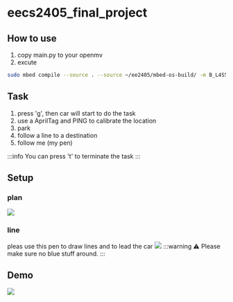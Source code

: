 # eecs2405_final_project
## How to use
1. copy main.py to your openmv
2.  excute 
 ```bash
sudo mbed compile --source . --source ~/ee2405/mbed-os-build/ -m B_L4S5I_IOT01A -t GCC_ARM -f 
```
## Task
1. press 'g', then car will start to do the task
1. use a AprilTag and PING to calibrate the location
2. park
3. follow a line to a destination
4. follow me  (my pen)
 
:::info
You can press 't' to terminate the task
:::
## Setup
### plan
![](https://i.imgur.com/gw2GOYA.jpg)
### line
pleas use this pen to draw lines and to lead the car
![](https://i.imgur.com/een7sSy.jpg)
:::warning
:warning:  Please make sure no blue stuff around.
:::


## Demo
[![](https://i.imgur.com/nDdGgU5.png)](https://drive.google.com/file/d/17LJlf10qERkdlbz8jkuX2q_cXuTPOrw9/view?usp=sharing)

